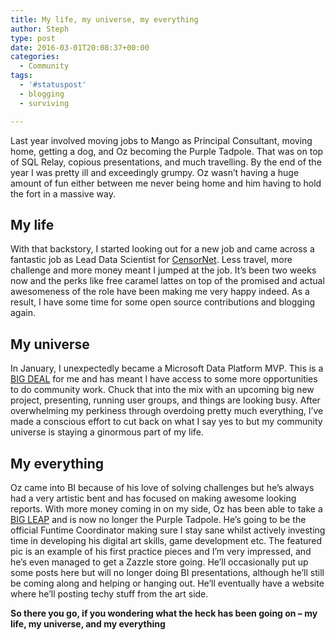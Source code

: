 ```yaml
---
title: My life, my universe, my everything
author: Steph
type: post
date: 2016-03-01T20:08:37+00:00
categories:
  - Community
tags:
  - '#statuspost'
  - blogging
  - surviving

---
```

Last year involved moving jobs to Mango as Principal Consultant, moving home, getting a dog, and Oz becoming the Purple Tadpole. That was on top of SQL Relay, copious presentations, and much travelling. By the end of the year I was pretty ill and exceedingly grumpy. Oz wasn&#8217;t having a huge amount of fun either between me never being home and him having to hold the fort in a massive way.

## My life

With that backstory, I started looking out for a new job and came across a fantastic job as Lead Data Scientist for [CensorNet][1]. Less travel, more challenge and more money meant I jumped at the job. It&#8217;s been two weeks now and the perks like free caramel lattes on top of the promised and actual awesomeness of the role have been making me very happy indeed. As a result, I have some time for some open source contributions and blogging again.

## My universe

In January, I unexpectedly became a Microsoft Data Platform MVP. This is a <span style="text-decoration: underline;">BIG DEAL</span> for me and has meant I have access to some more opportunities to do community work. Chuck that into the mix with an upcoming big new project, presenting, running user groups, and things are looking busy. After overwhelming my perkiness through overdoing pretty much everything, I&#8217;ve made a conscious effort to cut back on what I say yes to but my community universe is staying a ginormous part of my life.

## My everything

Oz came into BI because of his love of solving challenges but he&#8217;s always had a very artistic bent and has focused on making awesome looking reports. With more money coming in on my side, Oz has been able to take a <span style="text-decoration: underline;">BIG LEAP</span> and is now no longer the Purple Tadpole. He&#8217;s going to be the official Funtime Coordinator making sure I stay sane whilst actively investing time in developing his digital art skills, game development etc. The featured pic is an example of his first practice pieces and I&#8217;m very impressed, and he&#8217;s even managed to get a Zazzle store going. He&#8217;ll occasionally put up some posts here but will no longer doing BI presentations, although he&#8217;ll still be coming along and helping or hanging out. He&#8217;ll eventually have a website where he&#8217;ll posting techy stuff from the art side.

**So there you go, if you wondering what the heck has been going on &#8211; my life, my universe, and my everything**

 [1]: https://www.censornet.com/